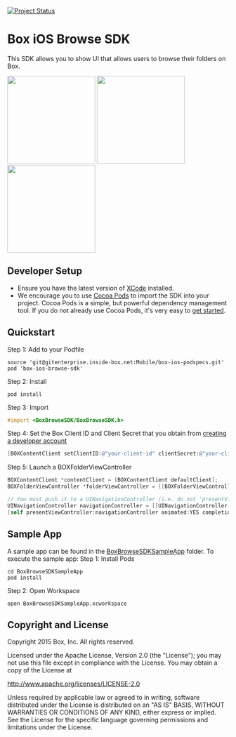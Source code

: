 [![Project Status](http://opensource.box.com/badges/active.svg)](http://opensource.box.com/badges)

Box iOS Browse SDK
===================

This SDK allows you to show UI that allows users to browse their folders on Box.

<img src="https://cloud.box.com/shared/static/x7do7jgfgt7vz6dheizuvzjnm4yn8ta1.png" width="200"/>
<img src="https://cloud.box.com/shared/static/dfy0t2ammy8jashk2qhlv6zuin1vcpee.png" width="200"/>
<img src="https://cloud.box.com/shared/static/k14dvhfvr4hd6a1q57p27y3ugk71cwzn.png" width="200"/>

Developer Setup
---------------
* Ensure you have the latest version of [XCode](https://developer.apple.com/xcode/) installed.
* We encourage you to use [Cocoa Pods](http://cocoapods.org/) to import the SDK into your project. Cocoa Pods is a simple, but powerful dependency management tool. If you do not already use Cocoa Pods, it's very easy to [get started](http://guides.cocoapods.org/using/getting-started.html).

Quickstart
----------
Step 1: Add to your Podfile
```
source 'git@gitenterprise.inside-box.net:Mobile/box-ios-podspecs.git'
pod 'box-ios-browse-sdk'
```
Step 2: Install
```
pod install
```
Step 3: Import
```objectivec
#import <BoxBrowseSDK/BoxBrowseSDK.h>
```
Step 4: Set the Box Client ID and Client Secret that you obtain from [creating a developer account](http://developers.box.com/)
```objectivec
[BOXContentClient setClientID:@"your-client-id" clientSecret:@"your-client-secret"];
```
Step 5: Launch a BOXFolderViewController
```objectivec
BOXContentClient *contentClient = [BOXContentClient defaultClient];
BOXFolderViewController *folderViewController = [[BOXFolderViewController alloc] initWithContentClient:conentClient];

// You must push it to a UINavigationController (i.e. do not 'presentViewController')
UINavigationController navigationController = [[UINavigationController alloc] initWithRootViewController:folderViewController];
[self presentViewController:navigationController animated:YES completion:nil];
```

Sample App
----------
A sample app can be found in the [BoxBrowseSDKSampleApp](../../tree/dev/BoxBrowseSDKSampleApp) folder. To execute the sample app:
Step 1: Install Pods
```
cd BoxBrowseSDKSampleApp
pod install
```
Step 2: Open Workspace
```
open BoxBrowseSDKSampleApp.xcworkspace
```


Copyright and License
---------------------
Copyright 2015 Box, Inc. All rights reserved.

Licensed under the Apache License, Version 2.0 (the "License");
you may not use this file except in compliance with the License.
You may obtain a copy of the License at

   http://www.apache.org/licenses/LICENSE-2.0

Unless required by applicable law or agreed to in writing, software
distributed under the License is distributed on an "AS IS" BASIS,
WITHOUT WARRANTIES OR CONDITIONS OF ANY KIND, either express or implied.
See the License for the specific language governing permissions and
limitations under the License.
